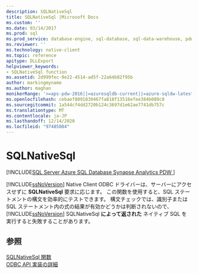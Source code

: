 ```yaml
---
description: SQLNativeSql
title: SQLNativeSql |Microsoft Docs
ms.custom: ''
ms.date: 03/14/2017
ms.prod: sql
ms.prod_service: database-engine, sql-database, sql-data-warehouse, pdw
ms.reviewer: ''
ms.technology: native-client
ms.topic: reference
apitype: DLLExport
helpviewer_keywords:
- SQLNativeSql function
ms.assetid: 2d999fec-9e22-4514-ad5f-22a64b82f95b
author: markingmyname
ms.author: maghan
monikerRange: '>=aps-pdw-2016||=azuresqldb-current||=azure-sqldw-latest||>=sql-server-2016||>=sql-server-linux-2017||=azuresqldb-mi-current'
ms.openlocfilehash: cebaef8091839467fa818f13516efee384b089c0
ms.sourcegitcommit: 1a544cf4dd2720b124c3697d1e62ae7741db757c
ms.translationtype: MT
ms.contentlocale: ja-JP
ms.lasthandoff: 12/14/2020
ms.locfileid: "97485084"
---
```

# <a name="sqlnativesql"></a>SQLNativeSql
[!INCLUDE[SQL Server Azure SQL Database Synapse Analytics PDW ](../../includes/applies-to-version/sql-asdb-asdbmi-asa-pdw.md)]

  [!INCLUDE[ssNoVersion](../../includes/ssnoversion-md.md)] Native Client ODBC ドライバーは、サーバーにアクセスせずに **SQLNativeSql** 要求に応じます。 この関数を使用すると、SQL ステートメントの構文を効率的にテストできます。 構文チェックでは、識別子または SQL ステートメント内の式の結果が有効かどうかは判断されないので、 [!INCLUDE[ssNoVersion](../../includes/ssnoversion-md.md)] SQLNativeSql **によって返された** ネイティブ SQL を実行すると失敗することがあります。  
  
## <a name="see-also"></a>参照  
 [SQLNativeSql 関数](../../odbc/reference/syntax/sqlnativesql-function.md)   
 [ODBC API 実装の詳細](../../relational-databases/native-client-odbc-api/odbc-api-implementation-details.md)  
  
